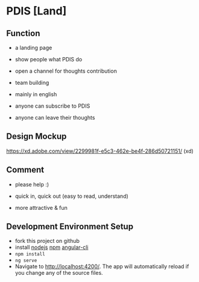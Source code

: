 PDIS [Land]
===========

Function
--------

-   a landing page

-   show people what PDIS do

-   open a channel for thoughts contribution

-   team building

-   mainly in english

-   anyone can subscribe to PDIS

-   anyone can leave their thoughts

Design Mockup
-------------

https://xd.adobe.com/view/2299981f-e5c3-462e-be4f-286d50721151/ (xd)

Comment
-------

-   please help :)

-   quick in, quick out (easy to read, understand)

-   more attractive & fun

Development Environment Setup
-----------------------------

-   fork this project on github
-   install [nodejs](https://nodejs.org/en/) [npm](https://www.npmjs.com/) [angular-cli](https://cli.angular.io/)
-   ```npm install```
-   ```ng serve```
-   Navigate to [http://localhost:4200/](http://localhost:4200/). The app will automatically reload if you change any of the source files.